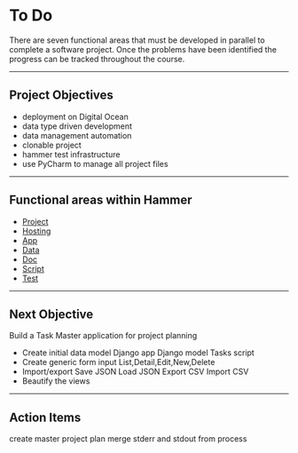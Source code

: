 # To Do
There are seven functional areas that must be developed in parallel to complete
a software project.  Once the problems have been identified the progress can
be tracked throughout the course.


---

## Project Objectives

* deployment on Digital Ocean
* data type driven development
* data management automation
* clonable project
* hammer test infrastructure
* use PyCharm to manage all project files

---

## Functional areas within Hammer

* [Project](ToDo_Project.md)
* [Hosting](ToDo_Hosting.md)
* [App](ToDo_App.md)
* [Data](ToDo_Data.md)
* [Doc](ToDo_Doc.md)
* [Script](ToDo_Script.md)
* [Test](ToDo_Test.md)

---

## Next Objective
Build a Task Master application for project planning

* Create initial data model
    Django app
    Django model
    Tasks script
* Create generic form input
    List,Detail,Edit,New,Delete
* Import/export
    Save JSON
    Load JSON
    Export CSV
    Import CSV
* Beautify the views


---

## Action Items

create master project plan
merge stderr and stdout from process



